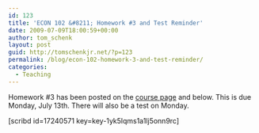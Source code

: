 ```yaml
---
id: 123
title: 'ECON 102 &#8211; Homework #3 and Test Reminder'
date: 2009-07-09T18:00:59+00:00
author: tom_schenk
layout: post
guid: http://tomschenkjr.net/?p=123
permalink: /blog/econ-102-homework-3-and-test-reminder/
categories:
  - Teaching
---
```

Homework #3 has been posted on the <a href="../teaching/econ-102-principles-of-microeconomics/" target="_self">course page</a> and below. This is due Monday, July 13th. There will also be a test on Monday.

[scribd id=17240571 key=key-1yk5lqms1a1lj5onn9rc]